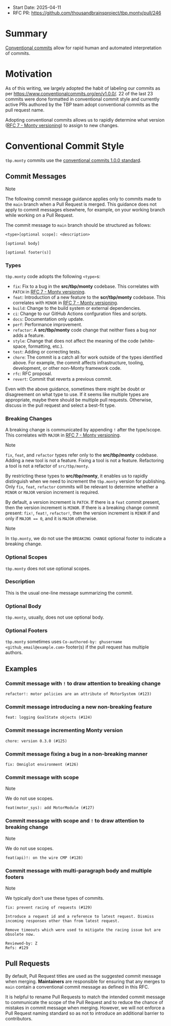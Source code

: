 - Start Date: 2025-04-11
- RFC PR: https://github.com/thousandbrainsproject/tbp.monty/pull/246

# Summary

[Conventional commits](https://www.conventionalcommits.org/en/v1.0.0/) allow for rapid human and automated interpretation of commits.

# Motivation

As of this writing, we largely adopted the habit of labeling our commits as per https://www.conventionalcommits.org/en/v1.0.0/. 22 of the last 23 commits were done formatted in conventional commit style and currently active PRs authored by the TBP team adopt conventional commits as the pull request name.

Adopting conventional commits allows us to rapidly determine what version ([RFC 7 - Monty versioning](0007_monty_versioning.md)) to assign to new changes.

# Conventional Commit Style

`tbp.monty` commits use the [conventional commits 1.0.0 standard](https://www.conventionalcommits.org/en/v1.0.0/).

## Commit Messages

> [!NOTE]
> The following commit message guidance applies only to commits made to the `main` branch when a Pull Request is merged. This guidance does not apply to commit messages elsewhere, for example, on your working branch while working on a Pull Request.

The commit message to `main` branch should be structured as follows:

```
<type>[optional scope]: <description>

[optional body]

[optional footer(s)]
```

### Types

`tbp.monty` code adopts the following `<type>`s:

- `fix`: Fix to a bug in the **src/tbp/monty** codebase. This correlates with `PATCH` in [RFC 7 - Monty versioning](0007_monty_versioning.md).
- `feat`: Introduction of a new feature to the **scr/tbp/monty** codebase. This correlates with `MINOR` in [RFC 7 - Monty versioning](0007_monty_versioning.md).
- `build`: Change to the build system or external dependencies.
- `ci`: Change to our GitHub Actions confguration files and scripts.
- `docs`: Documentation only update.
- `perf`: Performance improvement.
- `refactor`: A **src/tbp/monty** code change that neither fixes a bug nor adds a feature.
- `style`: Change that does not affect the meaning of the code (white-space, formatting, etc.).
- `test`: Adding or correcting tests.
- `chore`: The commit is a catch all for work outside of the types identified above. For example, the commit affects infrastructure, tooling, development, or other non-Monty framework code.
- `rfc`: RFC proposal.
- `revert`: Commit that reverts a previous commit.

Even with the above guidance, sometimes there might be doubt or disagreement on what type to use. If it seems like multiple types are appropriate, maybe there should be multiple pull requests. Otherwise, discuss in the pull request and select a best-fit type.

### Breaking Changes

A breaking change is communicated by appending `!` after the type/scope. This correlates with `MAJOR` in [RFC 7 - Monty versioning](0007_monty_versioning.md).

> [!NOTE]
> `fix`, `feat`, and `refactor` types refer only to the **src/tbp/monty** codebase. Adding a new tool is not a feature. Fixing a tool is not a feature. Refactoring a tool is not a refactor of `src/tbp/monty`.
>
> By restricting these types to **src/tbp/monty**, it enables us to rapidly distinguish when we need to increment the `tbp.monty` version for publishing. Only `fix`, `feat`, `refactor` commits will be relevant to determine whether a `MINOR` or `MAJOR` version increment is required.
>
> By default, a version increment is `PATCH`. If there is a `feat` commit present, then the version increment is `MINOR`. If there is a breaking change commit present: `fix!`, `feat!`, `refactor!`, then the version increment is `MINOR` if and only if `MAJOR == 0`, and it is `MAJOR` otherwise.

> [!NOTE]
> In `tbp.monty`, we do not use the `BREAKING CHANGE` optional footer to indicate a breaking change.

### Optional Scopes

`tbp.monty` does not use optional scopes.

### Description

This is the usual one-line message summarizing the commit.

### Optional Body

`tbp.monty`, usually, does not use optional body.

### Optional Footers

`tbp.monty` sometimes uses `Co-authored-by: ghusername <github_email@example.com>` footer(s) if the pull request has multiple authors.

## Examples

### Commit message with `!` to draw attention to breaking change

```
refactor!: motor policies are an attribute of MotorSystem (#123)
```

### Commit message introducing a new non-breaking feature

```
feat: logging GoalState objects (#124)
```

### Commit message incrementing Monty version

```
chore: version 0.3.0 (#125)
```

### Commit message fixing a bug in a non-breaking manner

```
fix: Omniglot environment (#126)
```

### Commit message with scope

> [!NOTE]
> We do not use scopes.

```
feat(motor_sys): add MotorModule (#127)
```

### Commit message with scope and `!` to draw attention to breaking change

> [!NOTE]
> We do not use scopes.

```
feat(api)!: on the wire CMP (#128)
```

### Commit message with multi-paragraph body and multiple footers

> [!NOTE]
> We typically don't use these types of commits.

```
fix: prevent racing of requests (#129)

Introduce a request id and a reference to latest request. Dismiss
incoming responses other than from latest request.

Remove timeouts which were used to mitigate the racing issue but are
obsolete now.

Reviewed-by: Z
Refs: #129
```

## Pull Requests

By default, Pull Request titles are used as the suggested commit message when merging. **Maintainers** are responsible for ensuring that any merges to `main` contain a conventional commit message as defined in this RFC.

It is helpful to rename Pull Requests to match the intended commit message to communicate the scope of the Pull Request and to reduce the chance of mistakes in commit message when merging. However, we will not enforce a Pull Request naming standard so as not to introduce an additional barrier to contributors.
